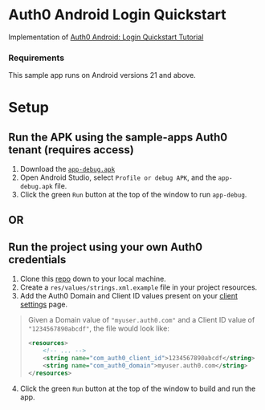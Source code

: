 # Auth0 Android Login Quickstart

Implementation of [Auth0 Android: Login Quickstart Tutorial](https://auth0.com/docs/quickstart/native/android/00-login)

### Requirements

This sample app runs on Android versions 21 and above.

# Setup

## Run the APK using the sample-apps Auth0 tenant (requires access)
1. Download the [`app-debug.apk`](./app-debug.apk)
2. Open Android Studio, select `Profile or debug APK`, and the `app-debug.apk` file.
3. Click the green `Run` button at the top of the window to run `app-debug`.

## OR

## Run the project using your own Auth0 credentials
1. Clone this [repo](https://github.com/egconley/auth0-android-quickstart.git) down to your local machine.
2. Create a `res/values/strings.xml.example` file in your project resources. 
3. Add the Auth0 Domain and Client ID values present on your [client settings](https://manage.auth0.com/#/clients) page.

> Given a Domain value of `"myuser.auth0.com"` and a Client ID value of `"1234567890abcdf"`, the file would look like:
>
> ```xml
> <resources>
>     <!-- ... -->
>     <string name="com_auth0_client_id">1234567890abcdf</string>
>     <string name="com_auth0_domain">myuser.auth0.com</string>
> </resources>
> ```
4. Click the green `Run` button at the top of the window to build and run the app.
